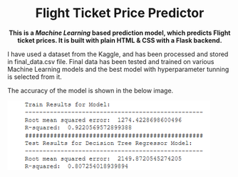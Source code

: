 <h1 align="center">Flight Ticket Price Predictor</h1>
<p align="center"><b>This is a <em>Machine Learning</em> based prediction model, which predicts Flight ticket prices. It is built with plain HTML & CSS with a Flask backend.</b></p>

<p>I have used a dataset from the Kaggle, and has been processed and stored in final_data.csv file. Final data has been tested and trained on various Machine Learning models and the best model with hyperparameter tunning is selected from it.</p>
<p>The accuracy of the model is shown in the below image.</p>

![Results of the model](result.png)
